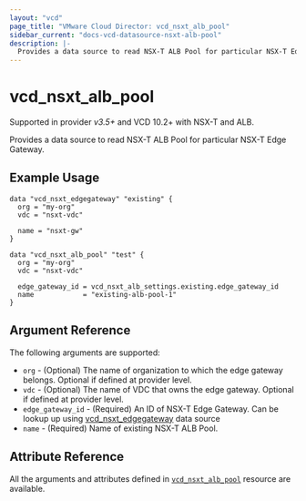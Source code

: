 ```yaml
---
layout: "vcd"
page_title: "VMware Cloud Director: vcd_nsxt_alb_pool"
sidebar_current: "docs-vcd-datasource-nsxt-alb-pool"
description: |-
  Provides a data source to read NSX-T ALB Pool for particular NSX-T Edge Gateway.
---
```


# vcd\_nsxt\_alb\_pool

Supported in provider *v3.5+* and VCD 10.2+ with NSX-T and ALB.

Provides a data source to read NSX-T ALB Pool for particular NSX-T Edge Gateway.

## Example Usage

```hcl
data "vcd_nsxt_edgegateway" "existing" {
  org = "my-org"
  vdc = "nsxt-vdc"

  name = "nsxt-gw"
}

data "vcd_nsxt_alb_pool" "test" {
  org = "my-org"
  vdc = "nsxt-vdc"

  edge_gateway_id = vcd_nsxt_alb_settings.existing.edge_gateway_id
  name            = "existing-alb-pool-1"
}
```

## Argument Reference

The following arguments are supported:

* `org` - (Optional) The name of organization to which the edge gateway belongs. Optional if defined at provider level.
* `vdc` - (Optional) The name of VDC that owns the edge gateway. Optional if defined at provider level.
* `edge_gateway_id` - (Required) An ID of NSX-T Edge Gateway. Can be lookup up using
  [vcd_nsxt_edgegateway](/providers/vmware/vcd/latest/docs/data-sources/nsxt_edgegateway) data source
* `name` - (Required) Name of existing NSX-T ALB Pool.

## Attribute Reference

All the arguments and attributes defined in
[`vcd_nsxt_alb_pool`](/providers/vmware/vcd/latest/docs/resources/nsxt_alb_pool) resource are available.
